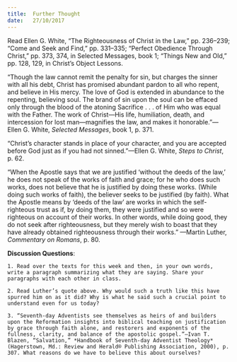 ```yaml
---
title:  Further Thought
date:   27/10/2017
---
```


Read Ellen G. White, “The Righteousness of Christ in the Law,” pp. 236–239; “Come and Seek and Find,” pp. 331–335; “Perfect Obedience Through Christ,” pp. 373, 374, in Selected Messages, book 1; “Things New and Old,” pp. 128, 129, in Christ’s Object Lessons.

“Though the law cannot remit the penalty for sin, but charges the sinner with all his debt, Christ has promised abundant pardon to all who repent, and believe in His mercy. The love of God is extended in abundance to the repenting, believing soul. The brand of sin upon the soul can be effaced only through the blood of the atoning Sacrifice . . . of Him who was equal with the Father. The work of Christ—His life, humiliation, death, and intercession for lost man—magnifies the law, and makes it honorable.”—Ellen G. White, *Selected Messages*, book 1, p. 371.

“Christ’s character stands in place of your character, and you are accepted before God just as if you had not sinned.”—Ellen G. White, *Steps to Christ*, p. 62.

“When the Apostle says that we are justified ‘without the deeds of the law,’ he does not speak of the works of faith and grace; for he who does such works, does not believe that he is justified by doing these works. (While doing such works of faith), the believer seeks to be justified (by faith). What the Apostle means by ‘deeds of the law’ are works in which the self-righteous trust as if, by doing them, they were justified and so were righteous on account of their works. In other words, while doing good, they do not seek after righteousness, but they merely wish to boast that they have already obtained righteousness through their works.” —Martin Luther, *Commentary on Romans*, p. 80.

**Discussion Questions**:

`1. Read over the texts for this week and then, in your own words, write a paragraph summarizing what they are saying. Share your paragraphs with each other in class.`

`2. Read Luther’s quote above. Why would such a truth like this have spurred him on as it did? Why is what he said such a crucial point to understand even for us today?`

`3. “Seventh-day Adventists see themselves as heirs of and builders upon the Reformation insights into biblical teaching on justification by grace through faith alone, and restorers and exponents of the fullness, clarity, and balance of the apostolic gospel.”—Ivan T. Blazen, “Salvation,” *Handbook of Seventh-day Adventist Theology* (Hagerstown, Md.: Review and Herald® Publishing Association, 2000), p. 307. What reasons do we have to believe this about ourselves?`
